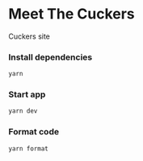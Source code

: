 # Meet The Cuckers

Cuckers site

### Install dependencies

```bash
yarn
```

### Start app

```bash
yarn dev
```

### Format code

```bash
yarn format
```
